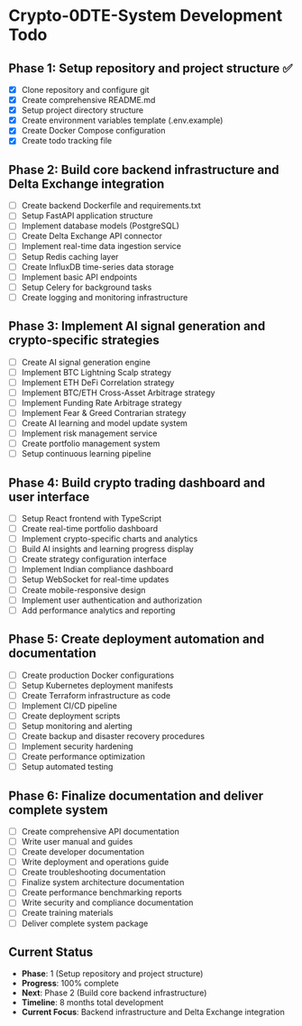 # Crypto-0DTE-System Development Todo

## Phase 1: Setup repository and project structure ✅
- [x] Clone repository and configure git
- [x] Create comprehensive README.md
- [x] Setup project directory structure
- [x] Create environment variables template (.env.example)
- [x] Create Docker Compose configuration
- [x] Create todo tracking file

## Phase 2: Build core backend infrastructure and Delta Exchange integration
- [ ] Create backend Dockerfile and requirements.txt
- [ ] Setup FastAPI application structure
- [ ] Implement database models (PostgreSQL)
- [ ] Create Delta Exchange API connector
- [ ] Implement real-time data ingestion service
- [ ] Setup Redis caching layer
- [ ] Create InfluxDB time-series data storage
- [ ] Implement basic API endpoints
- [ ] Setup Celery for background tasks
- [ ] Create logging and monitoring infrastructure

## Phase 3: Implement AI signal generation and crypto-specific strategies
- [ ] Create AI signal generation engine
- [ ] Implement BTC Lightning Scalp strategy
- [ ] Implement ETH DeFi Correlation strategy
- [ ] Implement BTC/ETH Cross-Asset Arbitrage strategy
- [ ] Implement Funding Rate Arbitrage strategy
- [ ] Implement Fear & Greed Contrarian strategy
- [ ] Create AI learning and model update system
- [ ] Implement risk management service
- [ ] Create portfolio management system
- [ ] Setup continuous learning pipeline

## Phase 4: Build crypto trading dashboard and user interface
- [ ] Setup React frontend with TypeScript
- [ ] Create real-time portfolio dashboard
- [ ] Implement crypto-specific charts and analytics
- [ ] Build AI insights and learning progress display
- [ ] Create strategy configuration interface
- [ ] Implement Indian compliance dashboard
- [ ] Setup WebSocket for real-time updates
- [ ] Create mobile-responsive design
- [ ] Implement user authentication and authorization
- [ ] Add performance analytics and reporting

## Phase 5: Create deployment automation and documentation
- [ ] Create production Docker configurations
- [ ] Setup Kubernetes deployment manifests
- [ ] Create Terraform infrastructure as code
- [ ] Implement CI/CD pipeline
- [ ] Create deployment scripts
- [ ] Setup monitoring and alerting
- [ ] Create backup and disaster recovery procedures
- [ ] Implement security hardening
- [ ] Create performance optimization
- [ ] Setup automated testing

## Phase 6: Finalize documentation and deliver complete system
- [ ] Create comprehensive API documentation
- [ ] Write user manual and guides
- [ ] Create developer documentation
- [ ] Write deployment and operations guide
- [ ] Create troubleshooting documentation
- [ ] Finalize system architecture documentation
- [ ] Create performance benchmarking reports
- [ ] Write security and compliance documentation
- [ ] Create training materials
- [ ] Deliver complete system package

## Current Status
- **Phase**: 1 (Setup repository and project structure)
- **Progress**: 100% complete
- **Next**: Phase 2 (Build core backend infrastructure)
- **Timeline**: 8 months total development
- **Current Focus**: Backend infrastructure and Delta Exchange integration

